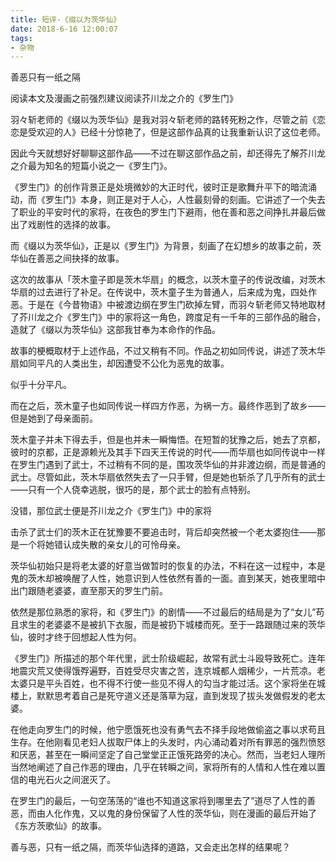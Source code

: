 ```yaml
---
title: 短评-《缀以为茨华仙》
date: 2018-6-16 12:00:07
tags: 
- 杂物
---
```

善恶只有一纸之隔

阅读本文及漫画之前强烈建议阅读芥川龙之介的《罗生门》
<!-- more -->
羽々斩老师的《缀以为茨华仙》是我对羽々斩老师的路转死粉之作，尽管之前《恋恋是受欢迎的人》已经十分惊艳了，但是这部作品真的让我重新认识了这位老师。

因此今天就想好好聊聊这部作品——不过在聊这部作品之前，却还得先了解芥川龙之介最为知名的短篇小说之一《罗生门》。

《罗生门》的创作背景正是处境微妙的大正时代，彼时正是歌舞升平下的暗流涌动，而《罗生门》本身，则正是对于人心，人性最刻骨的刻画。它讲述了一个失去了职业的平安时代的家将，在夜色的罗生门下避雨，他在善和恶之间挣扎并最后做出了戏剧性的选择的故事。

而《缀以为茨华仙》，正是以《罗生门》为背景，刻画了在幻想乡的故事之前，茨华仙在善恶之间抉择的故事。

这次的故事从「茨木童子即是茨木华扇」的概念，以茨木童子的传说改编，对茨木华扇的过去进行了补足。在传说中，茨木童子生为普通人，后来成为鬼，四处作恶。于是在《今昔物语》中被渡边纲在罗生门砍掉左臂，而羽々斩老师又特地取材了芥川龙之介《罗生门》中的家将这一角色，跨度足有一千年的三部作品的融合，造就了《缀以为茨华仙》这部我甘奉为本命作的作品。

故事的梗概取材于上述作品，不过又稍有不同。作品之初如同传说，讲述了茨木华扇如同平凡的人类出生，却因遭受不公化为恶鬼的故事。

似乎十分平凡。

而在之后，茨木童子也如同传说一样四方作恶，为祸一方。最终作恶到了故乡——但是她到了母亲面前。

茨木童子并未下得去手，但是也并未一瞬悔悟。在短暂的犹豫之后，她去了京都，彼时的京都，正是源赖光及其手下四天王传说的时代——而华扇也如同传说中一样在罗生门遇到了武士，不过稍有不同的是，围攻茨华仙的并非渡边纲，而是普通的武士。尽管如此，茨木华扇依然失去了一只手臂，但是她也斩杀了几乎所有的武士——只有一个人侥幸逃脱，很巧的是，那个武士的脸有点特别。

没错，那位武士便是芥川龙之介《罗生门》中的家将

击杀了武士们的茨木正在犹豫要不要追击时，背后却突然被一个老太婆抱住——那是一个将她错认成失散的亲女儿的可怜母亲。

茨华仙初始只是将老太婆的好意当做暂时的恢复的办法，不料在这一过程中，本是鬼的茨木却被唤醒了人性，她意识到人性依然有善的一面。直到某天，她夜里暗中出门跟随老婆婆，直至那天的罗生门前。

依然是那位熟悉的家将，和《罗生门》的剧情——不过最后的结局是为了“女儿”苟且求生的老婆婆不是被扒下衣服，而是被扔下城楼而死。至于一路跟随过来的茨华仙，彼时才终于回想起人性为何。

《罗生门》所描述的那个年代里，武士阶级崛起，故常有武士斗殴导致死亡。连年地震灾荒又使得饿殍遍野，百姓受尽灾害之苦，连京城都人烟稀少，一片荒凉。老太婆只是平头百姓，也不得不行使一些见不得人的勾当才能过活。这个家将坐在城楼上，默默思考着自己是死守道义还是落草为寇，直到发现了拔头发做假发的老太婆。

在他走向罗生门的时候，他宁愿饿死也没有勇气去不择手段地做偷盗之事以求苟且生存。在他刚看见老妇人拔取尸体上的头发时，内心涌动着对所有罪恶的强烈愤怒和厌恶，甚至在一瞬间坚定了自己堂堂正正饿死路旁的决心。然而，当老妇人理所当然地阐述了自己作恶的理由，几乎在转瞬之间，家将所有的人情和人性在难以置信的电光石火之间泯灭了。

在罗生门的最后，一句空荡荡的“谁也不知道这家将到哪里去了”道尽了人性的善恶，而由人化作鬼，又以鬼的身份保留了人性的茨华仙，则在漫画的最后开始了《东方茨歌仙》的故事。

善与恶，只有一纸之隔，而茨华仙选择的道路，又会走出怎样的结果呢？